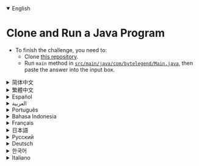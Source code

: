 <details open='true'>
<summary>English</summary>

# Clone and Run a Java Program

- To finish the challenge, you need to:
  - Clone [this repository](https://github.com/ByteLegendQuest/java-clone-switch-branch).
  - Run `main` method in [`src/main/java/com/bytelegend/Main.java`](https://github.com/ByteLegendQuest/java-clone-switch-branch/blob/main/src/main/java/com/bytelegend/Main.java),
    then paste the answer into the input box.
</details>
<details>
<summary>简体中文</summary>

# Clone并运行一个Java程序

- 要完成挑战，你需要：
  - Clone[这个仓库](https://github.com/ByteLegendQuest/java-clone-switch-branch)。
  - 运行[`src/main/java/com/bytelegend/Main.java`](https://github.com/ByteLegendQuest/java-clone-switch-branch/blob/main/src/main/java/com/bytelegend/Main.java)
    中的`main`方法，并将答案贴到输入框里。
</details>
<details>
<summary>繁體中文</summary>

<h1>克隆並運行 Java 程序</h1><ul><li>要完成挑戰，您需要：<ul><li>克隆<a href="https://github.com/ByteLegendQuest/java-clone-switch-branch" target="_blank">這個存儲庫</a>。</li><li>在<a href="https://github.com/ByteLegendQuest/java-clone-switch-branch/blob/main/src/main/java/com/bytelegend/Main.java" target="_blank"><code class="notranslate">src/main/java/com/bytelegend/Main.java</code></a>運行<code class="notranslate">main</code>方法，然後將答案粘貼到輸入框中。</li></ul></li></ul></details>
<details>
<summary>Español</summary>

<h1>Clonar y ejecutar un programa Java</h1><ul><li> Para finalizar el desafío, debes:<ul><li> Clona <a href="https://github.com/ByteLegendQuest/java-clone-switch-branch" target="_blank">este repositorio</a> .</li><li> Ejecute el método <code class="notranslate">main</code> <a href="https://github.com/ByteLegendQuest/java-clone-switch-branch/blob/main/src/main/java/com/bytelegend/Main.java" target="_blank"><code class="notranslate">src/main/java/com/bytelegend/Main.java</code></a> , luego pegue la respuesta en el cuadro de entrada.</li></ul></li></ul></details>
<details>
<summary>العربية</summary>

<h1 style=";text-align:right;direction:rtl">استنساخ وتشغيل برنامج Java</h1><ul style=";text-align:right;direction:rtl"><li style=";text-align:right;direction:rtl"> لإنهاء التحدي ، أنت بحاجة إلى:<ul style=";text-align:right;direction:rtl"><li style=";text-align:right;direction:rtl"> استنساخ <a href="https://github.com/ByteLegendQuest/java-clone-switch-branch" target="_blank">هذا المستودع</a> .</li><li style=";text-align:right;direction:rtl"> قم بتشغيل الطريقة <code class="notranslate">main</code> <a href="https://github.com/ByteLegendQuest/java-clone-switch-branch/blob/main/src/main/java/com/bytelegend/Main.java" target="_blank"><code class="notranslate">src/main/java/com/bytelegend/Main.java</code></a> ، ثم الصق الإجابة في مربع الإدخال.</li></ul></li></ul></details>
<details>
<summary>Português</summary>

<h1>Clone e execute um programa Java</h1><ul><li> Para terminar o desafio, você precisa:<ul><li> Clone <a href="https://github.com/ByteLegendQuest/java-clone-switch-branch" target="_blank">este repositório</a> .</li><li> Execute o método <code class="notranslate">main</code> <a href="https://github.com/ByteLegendQuest/java-clone-switch-branch/blob/main/src/main/java/com/bytelegend/Main.java" target="_blank"><code class="notranslate">src/main/java/com/bytelegend/Main.java</code></a> e cole a resposta na caixa de entrada.</li></ul></li></ul></details>
<details>
<summary>Bahasa Indonesia</summary>

<h1>Kloning dan Jalankan Program Java</h1><ul><li> Untuk menyelesaikan tantangan, Anda perlu:<ul><li> Kloning <a href="https://github.com/ByteLegendQuest/java-clone-switch-branch" target="_blank">repositori ini</a> .</li><li> Jalankan metode <code class="notranslate">main</code> <a href="https://github.com/ByteLegendQuest/java-clone-switch-branch/blob/main/src/main/java/com/bytelegend/Main.java" target="_blank"><code class="notranslate">src/main/java/com/bytelegend/Main.java</code></a> , lalu tempelkan jawabannya ke kotak input.</li></ul></li></ul></details>
<details>
<summary>Français</summary>

<h1>Cloner et exécuter un programme Java</h1><ul><li> Pour terminer le défi, vous devez :<ul><li> Clonez <a href="https://github.com/ByteLegendQuest/java-clone-switch-branch" target="_blank">ce dépôt</a> .</li><li> Exécutez <code class="notranslate">main</code> méthode <a href="https://github.com/ByteLegendQuest/java-clone-switch-branch/blob/main/src/main/java/com/bytelegend/Main.java" target="_blank"><code class="notranslate">src/main/java/com/bytelegend/Main.java</code></a> , puis collez la réponse dans la zone de saisie.</li></ul></li></ul></details>
<details>
<summary>日本語</summary>

<h1>Javaプログラムのクローンを作成して実行する</h1><ul><li>チャレンジを完了するには、次のことを行う必要があります。<ul><li><a href="https://github.com/ByteLegendQuest/java-clone-switch-branch" target="_blank">このリポジトリの</a>クローンを作成します。</li><li> <a href="https://github.com/ByteLegendQuest/java-clone-switch-branch/blob/main/src/main/java/com/bytelegend/Main.java" target="_blank"><code class="notranslate">src/main/java/com/bytelegend/Main.java</code></a> <code class="notranslate">main</code>メソッドを実行し、回答を入力ボックスに貼り付けます。</li></ul></li></ul></details>
<details>
<summary>Русский</summary>

<h1>Клонировать и запустить программу Java</h1><ul><li> Чтобы выполнить задание, вам необходимо:<ul><li> Клонируйте <a href="https://github.com/ByteLegendQuest/java-clone-switch-branch" target="_blank">этот репозиторий</a> .</li><li> Запустите <code class="notranslate">main</code> метод в <a href="https://github.com/ByteLegendQuest/java-clone-switch-branch/blob/main/src/main/java/com/bytelegend/Main.java" target="_blank"><code class="notranslate">src/main/java/com/bytelegend/Main.java</code></a> , затем вставьте ответ в поле ввода.</li></ul></li></ul></details>
<details>
<summary>Deutsch</summary>

<h1>Klonen und Ausführen eines Java-Programms</h1><ul><li> Um die Herausforderung zu beenden, müssen Sie:<ul><li> Klonen Sie <a href="https://github.com/ByteLegendQuest/java-clone-switch-branch" target="_blank">dieses Repository</a> .</li><li> Führen Sie die <code class="notranslate">main</code> Methode in <a href="https://github.com/ByteLegendQuest/java-clone-switch-branch/blob/main/src/main/java/com/bytelegend/Main.java" target="_blank"><code class="notranslate">src/main/java/com/bytelegend/Main.java</code></a> und fügen Sie dann die Antwort in das Eingabefeld ein.</li></ul></li></ul></details>
<details>
<summary>한국어</summary>

<h1>Java 프로그램 복제 및 실행</h1><ul><li> 챌린지를 완료하려면 다음을 수행해야 합니다.<ul><li> <a href="https://github.com/ByteLegendQuest/java-clone-switch-branch" target="_blank">이 저장소를</a> 복제합니다.</li><li> <a href="https://github.com/ByteLegendQuest/java-clone-switch-branch/blob/main/src/main/java/com/bytelegend/Main.java" target="_blank"><code class="notranslate">src/main/java/com/bytelegend/Main.java</code></a> <code class="notranslate">main</code> 메소드를 실행한 다음 입력 상자에 답을 붙여넣습니다.</li></ul></li></ul></details>
<details>
<summary>Italiano</summary>

<h1>Clona ed esegui un programma Java</h1><ul><li> Per completare la sfida, devi:<ul><li> Clona <a href="https://github.com/ByteLegendQuest/java-clone-switch-branch" target="_blank">questo repository</a> .</li><li> Esegui il metodo <code class="notranslate">main</code> <a href="https://github.com/ByteLegendQuest/java-clone-switch-branch/blob/main/src/main/java/com/bytelegend/Main.java" target="_blank"><code class="notranslate">src/main/java/com/bytelegend/Main.java</code></a> , quindi incolla la risposta nella casella di input.</li></ul></li></ul></details>